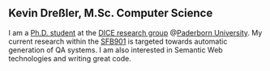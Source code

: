 ## Kevin Dreßler, M.Sc. Computer Science

I am a [Ph.D. student](https://dice-research.org/KevinDreßler) at the [DICE research group](https://dice-research.org) @[Paderborn University](https://upb.de).
My current research within the [SFB901](https://sfb901.uni-paderborn.de) is targeted towards automatic generation of QA systems.
I am also interested in Semantic Web technologies and writing great code.

